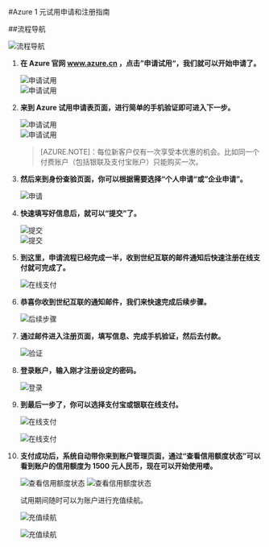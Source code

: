 <properties
	pageTitle="Azure 1元试用申请和注册指南"
    description=""
    services=""
    documentationCenter=""
    authors=""
    manager=""
    editor=""
    tags=""/>

<tags ms.service="multiple" ms.date="" wacn.date="07/14/2016" wacn.lang="cn"/>



#Azure 1 元试用申请和注册指南

##流程导航

![流程导航](./media/azure-1rmb-trial-application-and-signup/process-guide.png)

1. **在 Azure 官网 www.azure.cn ，点击”申请试用“，我们就可以开始申请了。**
 
	![申请试用](./media/azure-1rmb-trial-application-and-signup/01.jpg)  
	![申请试用](./media/azure-1rmb-trial-application-and-signup/02.jpg)

2. **来到 Azure 试用申请表页面，进行简单的手机验证即可进入下一步。**

	![申请试用](./media/azure-1rmb-trial-application-and-signup/03.jpg)  
	![申请试用](./media/azure-1rmb-trial-application-and-signup/04.jpg)
 
	>[AZURE.NOTE]：每位新客户仅有一次享受本优惠的机会。比如同一个付费账户（包括银联及支付宝账户）只能购买一次。

3. **然后来到身份查验页面，你可以根据需要选择“个人申请“或”企业申请”。**

	![申请](./media/azure-1rmb-trial-application-and-signup/05.png)

4. **快速填写好信息后，就可以“提交”了。**

	![提交](./media/azure-1rmb-trial-application-and-signup/06.png)  
	![提交](./media/azure-1rmb-trial-application-and-signup/07.png)

5. **到这里，申请流程已经完成一半，收到世纪互联的邮件通知后快速注册在线支付就可完成了。**

	![在线支付](./media/azure-1rmb-trial-application-and-signup/08.jpg)

6. **恭喜你收到世纪互联的通知邮件，我们来快速完成后续步骤。**

	![后续步骤](./media/azure-1rmb-trial-application-and-signup/09.png)

7. **通过邮件进入注册页面，填写信息、完成手机验证，然后去付款。**

	![验证](./media/azure-1rmb-trial-application-and-signup/10.png)

8. **登录账户，输入刚才注册设定的密码。**
 
	![登录](./media/azure-1rmb-trial-application-and-signup/11.png)

9. **到最后一步了，你可以选择支付宝或银联在线支付。**
 
	![在线支付](./media/azure-1rmb-trial-application-and-signup/12.png)

	![在线支付](./media/azure-1rmb-trial-application-and-signup/13.png)

10. **支付成功后，系统自动带你来到账户管理页面，通过“查看信用额度状态”可以看到账户的信用额度为 1500 元人民币，现在可以开始使用喽。**

	![查看信用额度状态](./media/azure-1rmb-trial-application-and-signup/14.png)
	![查看信用额度状态](./media/azure-1rmb-trial-application-and-signup/15.png)


	试用期间随时可以为账户进行充值续航。
	
	![充值续航](./media/azure-1rmb-trial-application-and-signup/16.png)
	
	![充值续航](./media/azure-1rmb-trial-application-and-signup/17.png)
 
 
